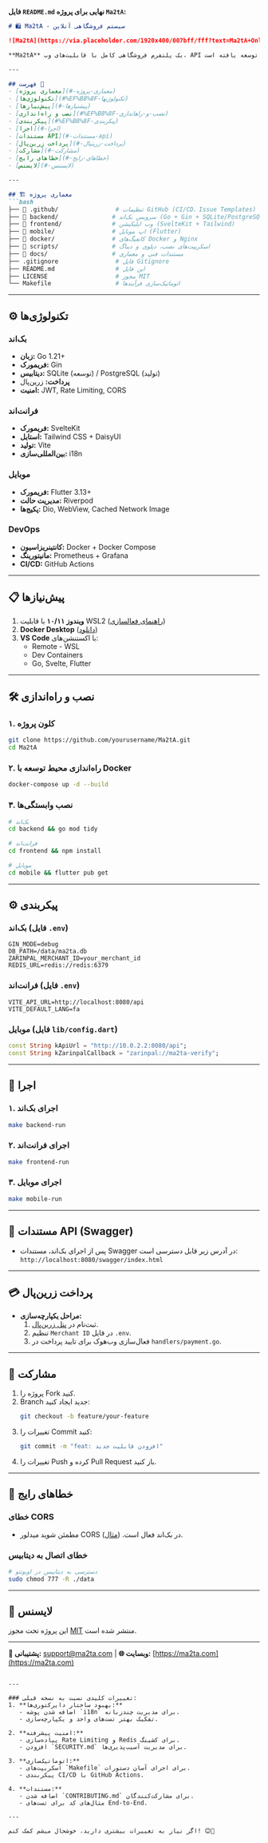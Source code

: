 **فایل `README.md` نهایی برای پروژه `Ma2tA`:**

```markdown
# 🛍 Ma2tA - سیستم فروشگاهی آنلاین  

![Ma2tA](https://via.placeholder.com/1920x400/007bff/fff?text=Ma2tA+Online+Shop)

**Ma2tA** یک پلتفرم فروشگاهی کامل با قابلیت‌های وب، API و اپ موبایل است که با معماری مدرن و پشتیبانی از پرداخت ایرانی (زرین‌پال) توسعه یافته است.

---

## فهرست 📜
- [معماری پروژه](#-معماری-پروژه)
- [تکنولوژی‌ها](#%EF%B8%8F-تکنولوژیها)
- [پیش‌نیازها](#-پیشنیازها)
- [نصب و راه‌اندازی](#%EF%B8%8F-نصب-و-راهاندازی)
- [پیکربندی](#%EF%B8%8F-پیکربندی)
- [اجرا](#-اجرا)
- [مستندات API](#-مستندات-api)
- [پرداخت زرین‌پال](#-پرداخت-زرینپال)
- [مشارکت](#-مشارکت)
- [خطاهای رایج](#-خطاهای-رایج)
- [لایسنس](#-لایسنس)

---

## 🏗 معماری پروژه
```bash
├── 📁 .github/                # تنظیمات GitHub (CI/CD، Issue Templates)
├── 📁 backend/               # سرویس بک‌اند (Go + Gin + SQLite/PostgreSQL)
├── 📁 frontend/              # وب اپلیکیشن (SvelteKit + Tailwind)
├── 📁 mobile/                # اپ موبایل (Flutter)
├── 📁 docker/                # کانفیگ‌های Docker و Nginx
├── 📁 scripts/               # اسکریپت‌های نصب، دپلوی و دیباگ
├── 📁 docs/                  # مستندات فنی و معماری
├── .gitignore                # فایل Gitignore
├── README.md                 # این فایل
├── LICENSE                   # مجوز MIT
└── Makefile                  # اتوماتیک‌سازی فرآیندها
```

---

## ⚙️ تکنولوژی‌ها
### بک‌اند
- **زبان:** Go 1.21+
- **فریمورک:** Gin
- **دیتابیس:** SQLite (توسعه) / PostgreSQL (تولید)
- **پرداخت:** زرین‌پال
- **امنیت:** JWT, Rate Limiting, CORS

### فرانت‌اند
- **فریمورک:** SvelteKit
- **استایل:** Tailwind CSS + DaisyUI
- **تولید:** Vite
- **بین‌المللی‌سازی:** i18n

### موبایل
- **فریمورک:** Flutter 3.13+
- **مدیریت حالت:** Riverpod
- **پکیج‌ها:** Dio, WebView, Cached Network Image

### DevOps
- **کانتینریزاسیون:** Docker + Docker Compose
- **مانیتورینگ:** Prometheus + Grafana
- **CI/CD:** GitHub Actions

---

## 📋 پیش‌نیازها
1. **ویندوز ۱۰/۱۱** با قابلیت WSL2 ([راهنمای فعالسازی](https://learn.microsoft.com/fa-ir/windows/wsl/install))
2. **Docker Desktop** ([دانلود](https://www.docker.com/products/docker-desktop/))
3. **VS Code** با اکستنشن‌های:
   - Remote - WSL
   - Dev Containers
   - Go, Svelte, Flutter

---

## 🛠️ نصب و راه‌اندازی

### ۱. کلون پروژه
```bash
git clone https://github.com/yourusername/Ma2tA.git
cd Ma2tA
```

### ۲. راه‌اندازی محیط توسعه با Docker
```bash
docker-compose up -d --build
```

### ۳. نصب وابستگی‌ها
```bash
# بک‌اند
cd backend && go mod tidy

# فرانت‌اند
cd frontend && npm install

# موبایل
cd mobile && flutter pub get
```

---

## ⚙️ پیکربندی

### بک‌اند (فایل `.env`)
```env
GIN_MODE=debug
DB_PATH=/data/ma2ta.db
ZARINPAL_MERCHANT_ID=your_merchant_id
REDIS_URL=redis://redis:6379
```

### فرانت‌اند (فایل `.env`)
```env
VITE_API_URL=http://localhost:8080/api
VITE_DEFAULT_LANG=fa
```

### موبایل (فایل `lib/config.dart`)
```dart
const String kApiUrl = "http://10.0.2.2:8080/api";
const String kZarinpalCallback = "zarinpal://ma2ta-verify";
```

---

## 🚀 اجرا

### ۱. اجرای بک‌اند
```bash
make backend-run
```

### ۲. اجرای فرانت‌اند
```bash
make frontend-run
```

### ۳. اجرای موبایل
```bash
make mobile-run
```

---

## 📡 مستندات API (Swagger)
- پس از اجرای بک‌اند، مستندات Swagger در آدرس زیر قابل دسترسی است:  
  `http://localhost:8080/swagger/index.html`

---

## 💳 پرداخت زرین‌پال
- **مراحل یکپارچه‌سازی:**
  1. ثبت‌نام در [پنل زرین‌پال](https://next.zarinpal.com).
  2. تنظیم `Merchant ID` در فایل `.env`.
  3. فعال‌سازی وب‌هوک برای تایید پرداخت در `handlers/payment.go`.

---

## 🤝 مشارکت
1. پروژه را Fork کنید.
2. Branch جدید ایجاد کنید:  
   ```bash
   git checkout -b feature/your-feature
   ```
3. تغییرات را Commit کنید:  
   ```bash
   git commit -m "feat: افزودن قابلیت جدید"
   ```
4. تغییرات را Push کرده و Pull Request باز کنید.

---

## 🚨 خطاهای رایج
### خطای CORS
- مطمئن شوید میدلور CORS در بک‌اند فعال است. ([مثال](#خطای-cors-در-go)).

### خطای اتصال به دیتابیس
```bash
# دسترسی به دیتابیس در اوبونتو
sudo chmod 777 -R ./data
```

---

## 📜 لایسنس
این پروژه تحت مجوز [MIT](LICENSE) منتشر شده است.

---
**📧 پشتیبانی:** [support@ma2ta.com](mailto:support@ma2ta.com) | **🌐 وبسایت:** [https://ma2ta.com](https://ma2ta.com)
```

---

### تغییرات کلیدی نسبت به نسخه قبلی:
1. **بهبود ساختار دایرکتوری‌ها:**  
   - اضافه شدن پوشه `i18n` برای مدیریت چندزبانه.  
   - تفکیک بهتر تست‌های واحد و یکپارچه‌سازی.

2. **امنیت پیشرفته:**  
   - پیاده‌سازی Rate Limiting و Redis برای کشینگ.  
   - افزودن `SECURITY.md` برای مدیریت آسیب‌پذیری‌ها.

3. **اتوماتیک‌سازی:**  
   - اسکریپت‌های `Makefile` برای اجرای آسان دستورات.  
   - پیکربندی CI/CD با GitHub Actions.

4. **مستندات:**  
   - اضافه شدن `CONTRIBUTING.md` برای مشارکت‌کنندگان.  
   - مثال‌های کد برای تست‌های End-to-End.

---

اگر نیاز به تغییرات بیشتری دارید، خوشحال میشم کمک کنم! 😊🚀